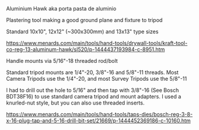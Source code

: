Aluminium Hawk aka porta pasta de aluminio

Plastering tool making a good ground plane and fixture to tripod

Standard 10x10", 12x12" (~300x300mm) and 13x13" type sizes

https://www.menards.com/main/tools/hand-tools/drywall-tools/kraft-tool-co-reg-13-aluminum-hawk/sl520/p-1444437193984-c-8951.htm

Handle mounts via 5/16"-18 threaded rod/bolt

Standard tripod mounts are 1/4"-20, 3/8"-16 and 5/8"-11 threads. Most Camera Tripods use the 1/4"-20, and most Survey Tripods use the 5/8"-11

I had to drill out the hole to 5/16" and then tap with 3/8"-16 (See Bosch BDT38F16) to use standard camera tripod and mount adapters. I used a knurled-nut style, but you can also use threaded inserts.

https://www.menards.com/main/tools/hand-tools/taps-dies/bosch-reg-3-8-x-16-plug-tap-and-5-16-drill-bit-set/21669/p-1444452369186-c-10160.htm
